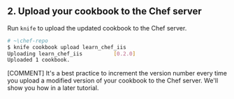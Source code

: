 ## 2. Upload your cookbook to the Chef server

Run `knife` to upload the updated cookbook to the Chef server.

```bash
# ~\chef-repo
$ knife cookbook upload learn_chef_iis
Uploading learn_chef_iis          [0.2.0]
Uploaded 1 cookbook.
```

[COMMENT] It's a best practice to increment the version number every time you upload a modified version of your cookbook to the Chef server. We'll show you how in a later tutorial.